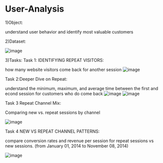 # User-Analysis

1)Object:

understand user behavior and identify most valuable customers

2)Dataset:

![image](https://user-images.githubusercontent.com/129491801/234682915-696545a0-385e-4578-a585-d932e66b49a1.png)

3)Tasks: Task 1: IDENTIFYING REPEAT VISITORS:

how many website visitors come back for another session
![image](https://user-images.githubusercontent.com/129491801/234683053-2c9c47fb-ba38-48b9-843b-0f5a4d0fa1e7.png)


Task 2:Deeper Dive on Repeat:


understand the minimum, maximum, and average time between the first and econd session for customers who do come back
![image](https://user-images.githubusercontent.com/129491801/234683091-dbd6af5d-af81-407d-b31d-c9054a5a8991.png)
![image](https://user-images.githubusercontent.com/129491801/234683115-bf0fbda7-eb99-434b-8dfe-75c9bdcba58f.png)

Task 3 Repeat Channel Mix:

Comparing new vs. repeat sessions by channel

![image](https://user-images.githubusercontent.com/129491801/234683157-c18c18bf-78d1-4408-b411-4be41be0185d.png)

Task 4 NEW VS REPEAT CHANNEL PATTERNS:

compare conversion rates and revenue per session for repeat sessions vs new sessions. (from January 01, 2014 to November 08, 2014)

![image](https://user-images.githubusercontent.com/129491801/234683193-43ca60a4-ff69-47e9-b3ac-252d62edba5a.png)
